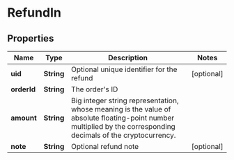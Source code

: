 

# RefundIn


## Properties

Name | Type | Description | Notes
------------ | ------------- | ------------- | -------------
**uid** | **String** | Optional unique identifier for the refund |  [optional]
**orderId** | **String** | The order&#39;s ID | 
**amount** | **String** | Big integer string representation, whose meaning is the value of absolute floating-point number multiplied by the corresponding decimals of the cryptocurrency. | 
**note** | **String** | Optional refund note |  [optional]



